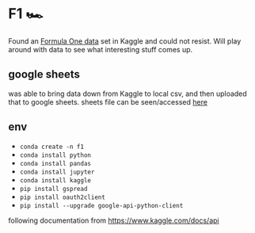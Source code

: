 # F1 🏎️

Found an [Formula One data](https://www.kaggle.com/rohanrao/formula-1-world-championship-1950-2020?select=lap_times.csv) set in Kaggle and could not resist.  Will play around with data to see what interesting stuff comes up. 

## google sheets

was able to bring data down from Kaggle to local csv, and then uploaded that to google sheets. sheets file can be seen/accessed [here](https://docs.google.com/spreadsheets/d/1TImw7ljCW4pwQ5uyR0vHiRajLHqnmo7sdwPZDl1IuhE/edit?usp=sharing)

## env

- `conda create -n f1`
- `conda install python`
- `conda install pandas`
- `conda install jupyter`
- `conda install kaggle` 
- `pip install gspread`
- `pip install oauth2client`
- `pip install --upgrade google-api-python-client`

following documentation from https://www.kaggle.com/docs/api